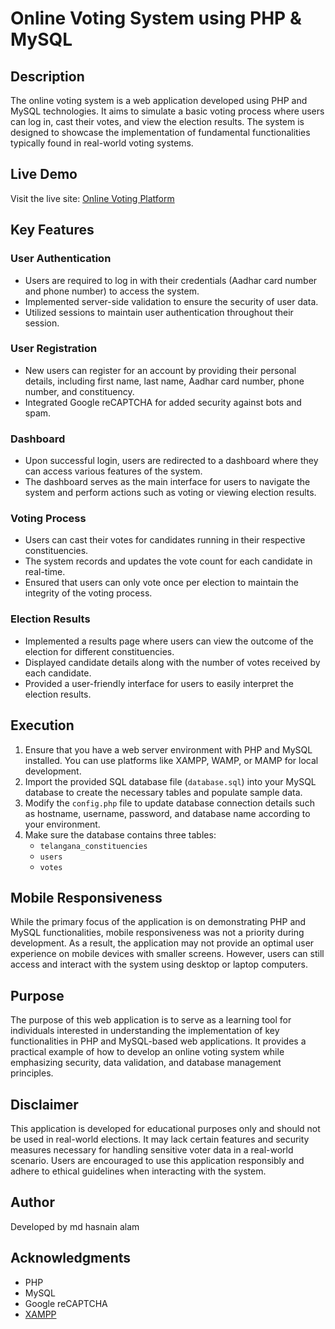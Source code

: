 # Online Voting System using PHP & MySQL

## Description
The online voting system is a web application developed using PHP and MySQL technologies. It aims to simulate a basic voting process where users can log in, cast their votes, and view the election results. The system is designed to showcase the implementation of fundamental functionalities typically found in real-world voting systems.

## Live Demo
Visit the live site: [Online Voting Platform](http://online-voting-platform.infinityfreeapp.com/?i=1)

## Key Features

### User Authentication
- Users are required to log in with their credentials (Aadhar card number and phone number) to access the system.
- Implemented server-side validation to ensure the security of user data.
- Utilized sessions to maintain user authentication throughout their session.

### User Registration
- New users can register for an account by providing their personal details, including first name, last name, Aadhar card number, phone number, and constituency.
- Integrated Google reCAPTCHA for added security against bots and spam.

### Dashboard
- Upon successful login, users are redirected to a dashboard where they can access various features of the system.
- The dashboard serves as the main interface for users to navigate the system and perform actions such as voting or viewing election results.

### Voting Process
- Users can cast their votes for candidates running in their respective constituencies.
- The system records and updates the vote count for each candidate in real-time.
- Ensured that users can only vote once per election to maintain the integrity of the voting process.

### Election Results
- Implemented a results page where users can view the outcome of the election for different constituencies.
- Displayed candidate details along with the number of votes received by each candidate.
- Provided a user-friendly interface for users to easily interpret the election results.

## Execution

1. Ensure that you have a web server environment with PHP and MySQL installed. You can use platforms like XAMPP, WAMP, or MAMP for local development.
2. Import the provided SQL database file (`database.sql`) into your MySQL database to create the necessary tables and populate sample data.
3. Modify the `config.php` file to update database connection details such as hostname, username, password, and database name according to your environment.
4. Make sure the database contains three tables:
    - `telangana_constituencies`
    - `users`
    - `votes`

## Mobile Responsiveness
While the primary focus of the application is on demonstrating PHP and MySQL functionalities, mobile responsiveness was not a priority during development. As a result, the application may not provide an optimal user experience on mobile devices with smaller screens. However, users can still access and interact with the system using desktop or laptop computers.

## Purpose
The purpose of this web application is to serve as a learning tool for individuals interested in understanding the implementation of key functionalities in PHP and MySQL-based web applications. It provides a practical example of how to develop an online voting system while emphasizing security, data validation, and database management principles.

## Disclaimer
This application is developed for educational purposes only and should not be used in real-world elections. It may lack certain features and security measures necessary for handling sensitive voter data in a real-world scenario. Users are encouraged to use this application responsibly and adhere to ethical guidelines when interacting with the system.

## Author
Developed by md hasnain alam 

## Acknowledgments
- PHP
- MySQL
- Google reCAPTCHA
- [XAMPP](https://www.apachefriends.org/index.html)

